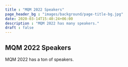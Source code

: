 ```yaml
---
title : "MQM 2022 Speakers"
page_header_bg : "images/background/page-title-bg.jpg"
date: 2020-03-14T15:40:24+06:00
description : "MQM 2022 has many speakers."
draft : false
---
```


## MQM 2022 Speakers
MQM 2022 has a ton of speakers.
